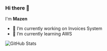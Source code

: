 ### Hi there 👋
I'm **Mazen**


- 🔭 I’m currently working on Invoices System
- 🌱 I’m currently learning AWS

![GitHub Stats](https://github-readme-stats.vercel.app/api?username=mazenolama&theme=radical)
<!--
- 👯 I’m looking to collaborate on ...
- 🤔 I’m looking for help with ...
- 💬 Ask me about ...
- 📫 How to reach me: ...
- 😄 Pronouns: ...
- ⚡ Fun fact: ...
-->
